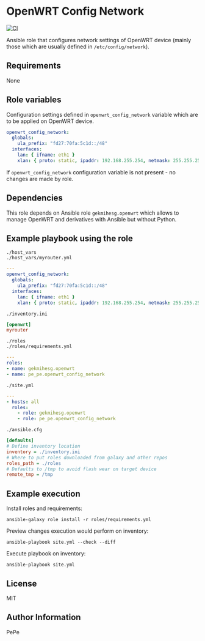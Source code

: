 OpenWRT Config Network
=========

[![CI](https://github.com/pe-pe/ansible_role_openwrt_config_network/workflows/CI/badge.svg)](https://github.com/pe-pe/ansible_role_openwrt_config_network/actions)

Ansible role that configures network settings of OpenWRT device (mainly those which are usually defined in `/etc/config/network`).

Requirements
------------
None

Role variables
--------------
Configuration settings defined in `openwrt_config_network` variable which are to be applied on OpenWRT device.
```yaml
openwrt_config_network:
  globals:
    ula_prefix: "fd27:70fa:5c1d::/48"
  interfaces:
    lan: { ifname: eth1 }
    xlan: { proto: static, ipaddr: 192.168.255.254, netmask: 255.255.255.0, gateway: 192.168.255.1, dns: [192.168.255.2] }
```
If `openwrt_config_network` configuration variable is not present - no changes are made by role.

Dependencies
------------
This role depends on Ansible role `gekmihesg.openwrt` which allows to manage OpenWRT and derivatives with Ansible but without Python.

Example playbook using the role
-------------------------------
`./host_vars` \
`./host_vars/myrouter.yml`
```yaml
---
openwrt_config_network:
  globals:
    ula_prefix: "fd27:70fa:5c1d::/48"
  interfaces:
    lan: { ifname: eth1 }
    xlan: { proto: static, ipaddr: 192.168.255.254, netmask: 255.255.255.0, gateway: 192.168.255.1, dns: [192.168.255.2] }
```
`./inventory.ini`
```ini
[openwrt]
myrouter
```
`./roles` \
`./roles/requirements.yml`
```yaml
---
roles:
- name: gekmihesg.openwrt
- name: pe_pe.openwrt_config_network
```
`./site.yml`
```yaml
---
- hosts: all
  roles:
    - role: gekmihesg.openwrt
    - role: pe_pe.openwrt_config_network
```
`./ansible.cfg`
```ini
[defaults]
# Define inventory location
inventory = ./inventory.ini
# Where to put roles downloaded from galaxy and other repos
roles_path = ./roles
# Defaults to /tmp to avoid flash wear on target device
remote_tmp = /tmp
```

Example execution
-----------------
Install roles and requirements:
```
ansible-galaxy role install -r roles/requirements.yml
```
Preview changes execution would perform on inventory:
```
ansible-playbook site.yml --check --diff
```
Execute playbook on inventory:
```
ansible-playbook site.yml
```
License
-------
MIT

Author Information
------------------
PePe
